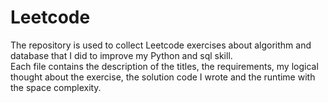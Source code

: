 # Leetcode
The repository is used to collect Leetcode exercises about algorithm and database that I did to improve my Python and sql skill. <br>
Each file contains the description of the titles, the requirements, my logical thought about the exercise, the solution code I wrote and the runtime with the space complexity.
